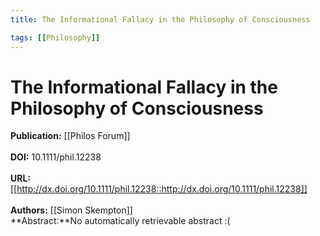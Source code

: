 ```yaml
---
title: The Informational Fallacy in the Philosophy of Consciousness

tags: [[Philosophy]]
---
```


# The Informational Fallacy in the Philosophy of Consciousness

**Publication:** [[Philos Forum]]<br><br>**DOI:** 10.1111/phil.12238                                               
<br>**URL:**[[http://dx.doi.org/10.1111/phil.12238::http://dx.doi.org/10.1111/phil.12238]]<br><br>**Authors:** [[Simon Skempton]] <br>**Abstract:**No automatically retrievable abstract :(

